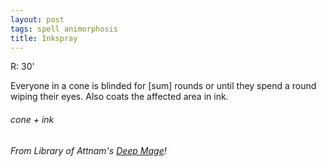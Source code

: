 ```yaml
---
layout: post
tags: spell animorphosis
title: Inkspray
---
```

R:  30'

Everyone in a cone is blinded for [sum] rounds or until they spend a round wiping their eyes. Also coats the affected area in ink.

###### cone + ink
###### From Library of Attnam's [Deep Mage](https://attnam.blogspot.com/2018/07/class-deep-mage.html)!
